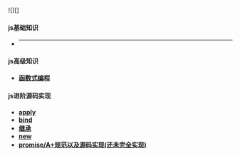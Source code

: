 
!()[]


#### js基础知识
- ****

#### js高级知识

- **[函数式编程](https://github.com/4lQuiorrA/FE_Journey/tree/master/JS/js_advanced/%E5%87%BD%E6%95%B0%E5%BC%8F%E7%BC%96%E7%A8%8B/index.md)**

#### js进阶源码实现

- **[apply]()**
- **[bind]()**
- **[继承]()**
- **[new]()**
- **[promise/A+规范以及源码实现(还未完全实现)]()**